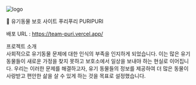 ![logo](https://github.com/dldmswn0719/Team-Puri/assets/138022216/8e94b500-4517-404f-9507-6af38c6e181c) <br>

🐾 유기동물 보호 사이트 푸리푸리 PURIPURI

배포 URL : https://team-puri.vercel.app/

프로젝트 소개<br>
사회적으로 유기동물 문제에 대한 인식의 부족을 인지하게 되었습니다. 
이는 많은 유기동물들이 새로운 가정을 찾지 못하고
보호소에서 일상을 보내야 하는 현실로 이어집니다. 
우리는 이러한 문제를 해결하고자, 유기 동물들의 정보를 제공하여
더 많은 동물이 사랑받고 편안한 삶을 살 수 있게 하는 것을 목표로 설정했습니다.
